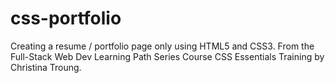 # css-portfolio
Creating a resume / portfolio page only using HTML5 and CSS3.  From the Full-Stack Web Dev Learning Path Series Course CSS Essentials Training by Christina Troung.
